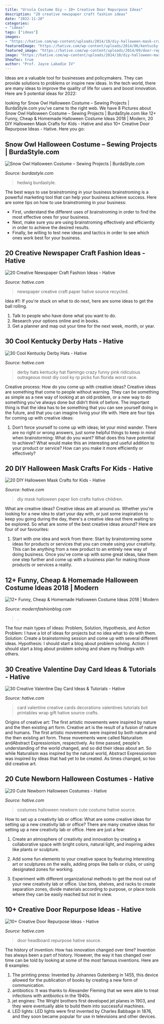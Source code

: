 ```yaml
---
title: "Ursula Costume Diy ~ 10+ Creative Door Repurpose Ideas"
description: "20 creative newspaper craft fashion ideas"
date: "2022-11-20"
categories:
- "ideas"
tags: ["ideas"]
images:
- "https://hative.com/wp-content/uploads/2014/10/diy-halloween-mask-crafts/17-diy-paper-lion-mask.jpg"
featuredImage: "https://hative.com/wp-content/uploads/2014/06/kentucky-derby-hats/7-kentucky-derby-hats.jpg"
featured_image: "https://hative.com/wp-content/uploads/2014/09/door-repurpose-ideas/2-vintage-headboard.jpg"
image: "https://hative.com/wp-content/uploads/2014/10/diy-halloween-mask-crafts/17-diy-paper-lion-mask.jpg"
ShowToc: true
author: "Prof. Jayce Labadie IV"
---
```



Ideas are a valuable tool for businesses and policymakers. They can provide solutions to problems or inspire new ideas. In the tech world, there are many ideas to improve the quality of life for users and boost innovation. Here are 5 potential ideas for 2022: 

	

		
looking for Snow Owl Halloween Costume – Sewing Projects | BurdaStyle.com you've came to the right web. We have 8 Pictures about Snow Owl Halloween Costume – Sewing Projects | BurdaStyle.com like 12+ Funny, Cheap &amp; Homemade Halloween Costume Ideas 2018 | Modern, 20 DIY Halloween Mask Crafts for Kids - Hative and also 10+ Creative Door Repurpose Ideas - Hative. Here you go:
		
    
## Snow Owl Halloween Costume – Sewing Projects | BurdaStyle.com

<img loading=lazy src="https://burdastyle-assets.s3.amazonaws.com/project_images/assets/000/235/350/2011_costume_original.jpg?1320602427" onerror="this.onerror=null;this.src='https://tse2.mm.bing.net/th?id=OIP.PeB9UGfDZmySs5BDHRGCmwHaNL&amp;pid=15.1';" alt="Snow Owl Halloween Costume – Sewing Projects | BurdaStyle.com">

_Source: burdastyle.com_

>hedwig burdastyle. 

	

The best ways to use brainstroming in your business
brainstroming is a powerful marketing tool that can help your business achieve success. Here are some tips on how to use brainstroming in your business: 
- First, understand the different uses of brainstroming in order to find the most effective ones for your business. 
- Next, make sure you are using brainstroming effectively and efficiently in order to achieve the desired results. 
- Finally, be willing to test new ideas and tactics in order to see which ones work best for your business.

    
## 20 Creative Newspaper Craft Fashion Ideas - Hative

<img loading=lazy src="https://hative.com/wp-content/uploads/2014/10/newspaper-craft-fashion-ideas/14-creative-newspaper-craft-fashion-ideas.jpg" onerror="this.onerror=null;this.src='https://tse1.mm.bing.net/th?id=OIP.LGUML7UIRXT0iilHjTsgxQHaLH&amp;pid=15.1';" alt="20 Creative Newspaper Craft Fashion Ideas - Hative">

_Source: hative.com_

>newspaper creative craft paper hative source recycled. 

	

Idea #1:
If you're stuck on what to do next, here are some ideas to get the ball rolling.
1. Talk to people who have done what you want to do.
2. Research your options online and in books.
3. Get a planner and map out your time for the next week, month, or year.

    
## 30 Cool Kentucky Derby Hats - Hative

<img loading=lazy src="https://hative.com/wp-content/uploads/2014/06/kentucky-derby-hats/7-kentucky-derby-hats.jpg" onerror="this.onerror=null;this.src='https://tse4.mm.bing.net/th?id=OIP.IANVJXUthWjuD_UNc3vWfgHaLN&amp;pid=15.1';" alt="30 Cool Kentucky Derby Hats - Hative">

_Source: hative.com_

>derby hats kentucky hat flamingo crazy funny pink ridiculous outrageous most diy cool ky rp picks fun florida worst race. 

	

Creative process: How do you come up with creative ideas?
Creative ideas are something that come to people without warning. They can be something as simple as a new way of looking at an old problem, or a new way to do something you’ve always done but didn’t think of before. The important thing is that the idea has to be something that you can see yourself doing in the future, and that you can imagine living your life with. Here are four tips for coming up with creative ideas: 
1. Don’t force yourself to come up with ideas; let your mind wander. There are no right or wrong answers, just some helpful things to keep in mind when brainstorming: What do you want? What does this have potential to achieve? What would make this an interesting and useful addition to your product or service? How can you make it more efficiently or effectively? 


    
## 20 DIY Halloween Mask Crafts For Kids - Hative

<img loading=lazy src="https://hative.com/wp-content/uploads/2014/10/diy-halloween-mask-crafts/17-diy-paper-lion-mask.jpg" onerror="this.onerror=null;this.src='https://tse3.mm.bing.net/th?id=OIP.J3FI4kr0Jpr_X3neauVu1gHaLn&amp;pid=15.1';" alt="20 DIY Halloween Mask Crafts for Kids - Hative">

_Source: hative.com_

>diy mask halloween paper lion crafts hative children. 

	

What are creative ideas?
Creative ideas are all around us. Whether you're looking for a new idea to start your day with, or just some inspiration to keep you going during the day, there's a creative idea out there waiting to be explored. So what are some of the best creative ideas around? Here are four of our favourites: 
1. Start with one idea and work from there: Start by brainstorming some ideas for products or services that you can create using your creativity. This can be anything from a new product to an entirely new way of doing business. Once you've come up with some great ideas, take them one step further and come up with a business plan for making those products or services a reality. 


    
## 12+ Funny, Cheap &amp; Homemade Halloween Costume Ideas 2018 | Modern

<img loading=lazy src="https://modernfashionblog.com/wp-content/uploads/2018/08/12-Funny-Cheap-Homemade-Halloween-Costume-Ideas-2018-13.jpg" onerror="this.onerror=null;this.src='https://tse1.mm.bing.net/th?id=OIP.Sc0gCTtOHyvynAWbmrUgIQHaML&amp;pid=15.1';" alt="12+ Funny, Cheap &amp; Homemade Halloween Costume Ideas 2018 | Modern">

_Source: modernfashionblog.com_

>. 

	

The four main types of ideas: Problem, Solution, Hypothesis, and Action
Problem: I have a lot of ideas for projects but no idea what to do with them.
Solution: Create a brainstorming session and come up with several different ideas.
Hypothesis: I should start a blog about problem solving.
Action: I should start a blog about problem solving and share my findings with others.

    
## 30 Creative Valentine Day Card Ideas &amp; Tutorials - Hative

<img loading=lazy src="https://hative.com/wp-content/uploads/2014/10/valentine-card-ideas/18-valentine-card-ideas.jpg" onerror="this.onerror=null;this.src='https://tse3.mm.bing.net/th?id=OIP.q4TQcFCQEtA37eTCNez9GwHaLH&amp;pid=15.1';" alt="30 Creative Valentine Day Card Ideas &amp; Tutorials - Hative">

_Source: hative.com_

>card valentine creative cards decorations valentines tutorials bot printables wrap gift hative source crafts. 

	

Origins of creative art: The first artistic movements were inspired by nature and the then existing art form.
Creative art is the result of a fusion of nature and humans. The first artistic movements were inspired by both nature and the then existing art form. These movements were called Naturalism andAbstract Expressionism, respectively. As time passed, people's understanding of the world changed, and so did their ideas about art. So while Naturalism was inspired by the natural world, Abstract Expressionism was inspired by ideas that had yet to be created. As times changed, so too did creative art.

    
## 20 Cute Newborn Halloween Costumes - Hative

<img loading=lazy src="https://hative.com/wp-content/uploads/2014/10/newborn-halloween-costumes/6-newborn-halloween-costume-ideas.jpg" onerror="this.onerror=null;this.src='https://tse1.mm.bing.net/th?id=OIP._VvqnfuEI0Dr06Pg_QtiMgHaKK&amp;pid=15.1';" alt="20 Cute Newborn Halloween Costumes - Hative">

_Source: hative.com_

>costumes halloween newborn cute costume hative source. 

	

How to set up a creativity lab or office: What are some creative ideas for setting up a new creativity lab or office?
There are many creative ideas for setting up a new creativity lab or office. Here are just a few: 
1. Create an atmosphere of creativity and innovation by creating a collaborative space with bright colors, natural light, and inspiring aides like plants or sculpture.

2. Add some fun elements to your creative space by featuring interesting art or sculptures on the walls, adding props like balls or clubs, or using designated zones for working.

3. Experiment with different organizational methods to get the most out of your new creativity lab or office. Use bins, shelves, and racks to create separation zones, divide materials according to purpose, or place tools where they can be easily reached but not in view.

    
## 10+ Creative Door Repurpose Ideas - Hative

<img loading=lazy src="https://hative.com/wp-content/uploads/2014/09/door-repurpose-ideas/2-vintage-headboard.jpg" onerror="this.onerror=null;this.src='https://tse2.mm.bing.net/th?id=OIP.h5YYLsm4N6vpA2SobDuAwQHaJ4&amp;pid=15.1';" alt="10+ Creative Door Repurpose Ideas - Hative">

_Source: hative.com_

>door headboard repurpose hative source. 

	

The history of invention: How has innovation changed over time?
Invention has always been a part of history. However, the way it has changed over time can be told by looking at some of the most famous inventions. Here are 8 examples:
1. The printing press: Invented by Johannes Gutenberg in 1455, this device allowed for the publication of books by creating a new form of communication.
2. antibiotics: It was thanks to Alexander Fleming that we were able to treat infections with antibiotics in the 1940s.
3. jet engines: The Wright brothers first developed jet planes in 1903, and they were eventually able to build them into successful machines.
4. LED lights: LED lights were first invented by Charles Babbage in 1876, and they soon became popular for use in televisions and other devices.

